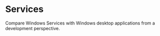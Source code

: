 # Services
Compare Windows Services with Windows desktop applications from a development
perspective.
